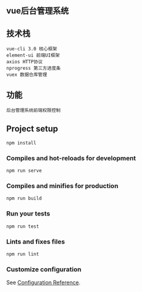 ## vue后台管理系统

## 技术栈
```
vue-cli 3.0 核心框架 
element-ui 前端UI框架
axios HTTP协议
nprogress 第三方进度条
vuex 数据仓库管理
```
## 功能
```
后台管理系统前端权限控制
```

## Project setup
```
npm install
```

### Compiles and hot-reloads for development
```
npm run serve
```

### Compiles and minifies for production
```
npm run build
```

### Run your tests
```
npm run test
```

### Lints and fixes files
```
npm run lint
```

### Customize configuration
See [Configuration Reference](https://cli.vuejs.org/config/).
